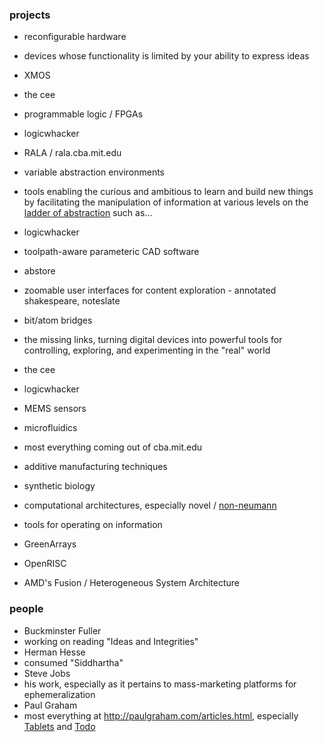 ### projects

* reconfigurable hardware
 * devices whose functionality is limited by your ability to express ideas 
  * XMOS
  * the cee
  * programmable logic / FPGAs
  * logicwhacker
  * RALA / rala.cba.mit.edu

* variable abstraction environments
 * tools enabling the curious and ambitious to learn and build new things by facilitating the manipulation of information at various levels on the [ladder of abstraction](worrydream.com/#!/LadderOfAbstraction) such as...
  * logicwhacker
  * toolpath-aware parameteric CAD software
  * abstore
  * zoomable user interfaces for content exploration - annotated shakespeare, noteslate

* bit/atom bridges
 * the missing links, turning digital devices into powerful tools for controlling, exploring, and experimenting in the "real" world
  * the cee
  * logicwhacker
  * MEMS sensors
  * microfluidics
  * most everything coming out of cba.mit.edu
  * additive manufacturing techniques
  * synthetic biology


* computational architectures, especially novel / [non-neumann](nonneumann.tumblr.com)
 * tools for operating on information
  * GreenArrays
  * OpenRISC
  * AMD's Fusion / Heterogeneous System Architecture


### people

* Buckminster Fuller
 * working on reading "Ideas and Integrities"
* Herman Hesse
 * consumed "Siddhartha"
* Steve Jobs
 * his work, especially as it pertains to mass-marketing platforms for ephemeralization
* Paul Graham
 * most everything at http://paulgraham.com/articles.html, especially [Tablets](http://www.paulgraham.com/tablets.html) and [Todo](http://www.paulgraham.com/todo.html)
